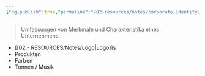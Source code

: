 ```yaml
---
{"dg-publish":true,"permalink":"/02-resources/notes/corporate-identity/","tags":["GFN/LF08"]}
---
```


> Umfassungen von Merkmale und Charakteristika eines Unternehmens.

-  [[02 - RESOURCES/Notes/Logo\|Logo]]s
- Produkten
- Farben
- Tonnen / Musik

